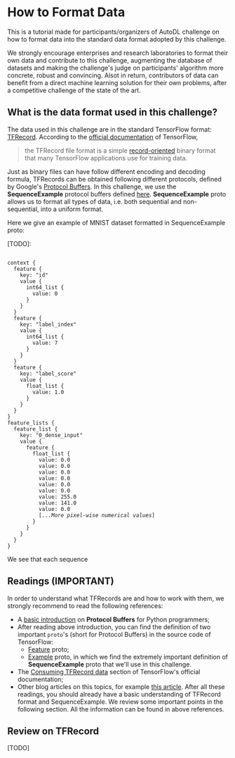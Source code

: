 How to Format Data
========

This is a tutorial made for participants/organizers of AutoDL challenge on how to format data into the standard data format adopted by this challenge.

We strongly encourage enterprises and research laboratories to format their own data and contribute to this challenge, augmenting the database of datasets and making the challenge's judge on participants' algorithm more concrete, robust and convincing. Alsot in return, contributors of data can benefit from a direct machine learning solution for their own problems, after a competitive challenge of the state of the art. 

## What is the data format used in this challenge?

The data used in this challenge are in the standard TensorFlow format: [TFRecord](https://www.tensorflow.org/programmers_guide/datasets#consuming_tfrecord_data). According to the [official documentation]((https://www.tensorflow.org/programmers_guide/datasets#consuming_tfrecord_data)) of TensorFlow,
> the TFRecord file format is a simple [record-oriented](https://en.wikipedia.org/wiki/Record-oriented_filesystem) binary format that many TensorFlow applications use for training data.

Just as binary files can have follow different encoding and decoding formula, TFRecords can be obtained following different protocols, defined by Google's [Protocol Buffers](https://developers.google.com/protocol-buffers/). In this challenge, we use the **SequenceExample** protocol buffers defined [here](https://www.tensorflow.org/code/tensorflow/core/example/example.proto). **SequenceExample** proto allows us to format all types of data, i.e. both sequential and non-sequential, into a uniform format.

Here we give an example of MNIST dataset formatted in SequenceExample proto:

[TODO]:
<pre><code>
context {
  feature {
    key: "id"
    value {
      int64_list {
        value: 0
      }
    }
  }
  feature {
    key: "label_index"
    value {
      int64_list {
        value: 7
      }
    }
  }
  feature {
    key: "label_score"
    value {
      float_list {
        value: 1.0
      }
    }
  }
}
feature_lists {
  feature_list {
    key: "0_dense_input"
    value {
      feature {
        float_list {
          value: 0.0
          value: 0.0
          value: 0.0
          value: 0.0
          value: 0.0
          value: 0.0
          value: 255.0
          value: 141.0
          value: 0.0
          [<em>...More pixel-wise numerical values</em>]
        }
      }
    }
  }
}
</code></pre>

We see that each sequence 

## Readings (IMPORTANT)
In order to understand what TFRecords are and how to work with them, we strongly recommend to read the following references:
- A [basic introduction](https://developers.google.com/protocol-buffers/docs/pythontutorial) on **Protocol Buffers** for Python programmers;
- After reading above introduction, you can find the definition of two important `proto`'s (short for Protocol Buffers) in the source code of TensorFlow:
  - [Feature](https://www.tensorflow.org/code/tensorflow/core/example/feature.proto) proto;
  - [Example](https://www.tensorflow.org/code/tensorflow/core/example/example.proto) proto, in which we find the extremely important definition of **SequenceExample** proto that we'll use in this challenge.
- The [Consuming TFRecord data](https://www.tensorflow.org/programmers_guide/datasets#consuming_tfrecord_data) section of TensorFlow's official documentation;
- Other blog articles on this topics, for example [this article](https://planspace.org/20170323-tfrecords_for_humans/).
After all these readings, you should already have a basic understanding of TFRecord format and SequenceExample. We review some important points in the following section. All the information can be found in above references.

## Review on TFRecord
[TODO]
